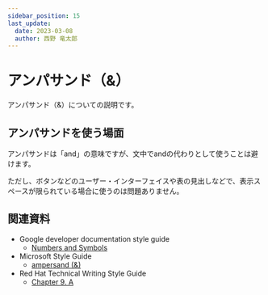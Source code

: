 ```yaml
---
sidebar_position: 15
last_update:
  date: 2023-03-08
  author: 西野 竜太郎
---
```


# アンパサンド（&）

アンパサンド（&）についての説明です。

## アンパサンドを使う場面

アンパサンドは「and」の意味ですが、文中でandの代わりとして使うことは避けます。

ただし、ボタンなどのユーザー・インターフェイスや表の見出しなどで、表示スペースが限られている場合に使うのは問題ありません。

## 関連資料

- Google developer documentation style guide
    - [Numbers and Symbols](https://developers.google.com/style/word-list?hl=en#letter-number)
- Microsoft Style Guide
    - [ampersand (&)](https://learn.microsoft.com/en-us/style-guide/a-z-word-list-term-collections/a/ampersand)
- Red Hat Technical Writing Style Guide
    - [Chapter 9. A](https://stylepedia.net/style/#a0-9)
